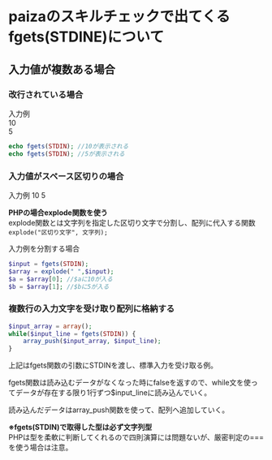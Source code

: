 # paizaのスキルチェックで出てくるfgets(STDINE)について
## 入力値が複数ある場合
### 改行されている場合
入力例  
10  
5  

```php
echo fgets(STDIN); //10が表示される
echo fgets(STDIN); //5が表示される
```
 
### 入力値がスペース区切りの場合
入力例
10 5  
  
**PHPの場合explode関数を使う**  
explode関数とは文字列を指定した区切り文字で分割し、配列に代入する関数  
```explode("区切り文字", 文字列);```

入力例を分割する場合
```php
$input = fgets(STDIN);
$array = explode(" ",$input);
$a = $array[0]; //$aに10が入る
$b = $array[1]; //$bに5が入る
```  

### 複数行の入力文字を受け取り配列に格納する 
```php
$input_array = array();
while($input_line = fgets(STDIN)) {
    array_push($input_array, $input_line);
}
```  

上記はfgets関数の引数にSTDINを渡し、標準入力を受け取る例。   

fgets関数は読み込むデータがなくなった時にfalseを返すので、while文を使ってデータが存在する限り1行ずつ$input_lineに読み込んでいく。   

読み込んだデータはarray_push関数を使って、配列へ追加していく。  


**※fgets(STDIN)で取得した型は必ず文字列型**  
PHPは型を柔軟に判断してくれるので四則演算には問題ないが、厳密判定の===を使う場合は注意。

